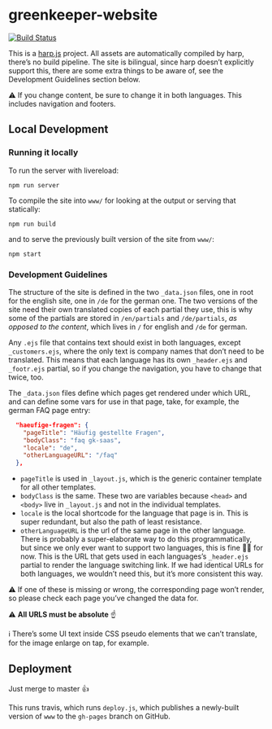 # greenkeeper-website
[![Build Status](https://travis-ci.org/greenkeeperio/website.svg?branch=master)](https://travis-ci.org/greenkeeperio/website)

This is a [harp.js](http://harpjs.com/) project. All assets are automatically compiled by harp, there’s no build pipeline. The site is bilingual, since harp doesn’t explicitly support this, there are some extra things to be aware of, see the Development Guidelines section below. 

⚠️ If you change content, be sure to change it in both languages. This includes navigation and footers.

## Local Development

### Running it locally

To run the server with livereload:

```
npm run server
```

To compile the site into `www/` for looking at the output or serving that statically:

```
npm run build
```

and to serve the previously built version of the site from `www/`:

```
npm start
```

### Development Guidelines

The structure of the site is defined in the two `_data.json` files, one in root for the english site, one in `/de` for the german one. The two versions of the site need their own translated copies of each partial they use, this is why some of the partials are stored in `/en/partials` and `/de/partials`, _as opposed to the content_, which lives in `/` for english and `/de` for german.

Any `.ejs` file that contains text should exist in both languages, except `_customers.ejs`, where the only text is company names that don’t need to be translated. This means that each language has its own `_header.ejs` and `_footr.ejs` partial, so if you change the navigation, you have to change that twice, too.

The `_data.json` files define which pages get rendered under which URL, and can define some vars for use in that page, take, for example, the german FAQ page entry:

```json
  "haeufige-fragen": {
    "pageTitle": "Häufig gestellte Fragen",
    "bodyClass": "faq gk-saas",
    "locale": "de",
    "otherLanguageURL": "/faq"
  },
```
- `pageTitle` is used in `_layout.js`, which is the generic container template for all other templates.
- `bodyClass` is the same. These two are variables because `<head>` and `<body>` live in `_layout.js` and not in the individual templates.
- `locale` is the local shortcode for the language that page is in. This is super redundant, but also the path of least resistance.
- `otherLanguageURL` is the url of the same page in the other language. There is probably a super-elaborate way to do this programmatically, but since we only ever want to support two languages, this is fine 🐶🔥 for now. This is the URL that gets used in each languages’s `_header.ejs` partial to render the language switching link. If we had identical URLs for both languages, we wouldn’t need this, but it’s more consistent this way.

⚠️ If one of these is missing or wrong, the corresponding page won’t render, so please check each page you’ve changed the data for.

⚠️ **All URLS must be absolute** ☝️

ℹ️ There’s some UI text inside CSS pseudo elements that we can’t translate, for the image enlarge on tap, for example.

## Deployment

Just merge to master 👍

This runs travis, which runs `deploy.js`, which publishes a newly-built version of `www` to the `gh-pages` branch on GitHub.
